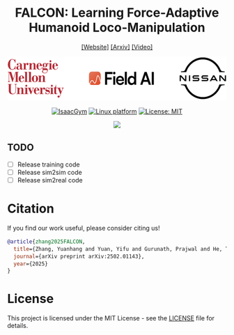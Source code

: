 <h1 align="center"> FALCON: Learning Force-Adaptive Humanoid Loco-Manipulation </h1>

<div align="center">

<!-- Robotics: Science and Systems (RSS) 2025 -->

[[Website]](https://lecar-lab.github.io/falcon-humanoid/)
[[Arxiv]](https://lecar-lab.github.io/falcon-humanoid/)
[[Video]](https://lecar-lab.github.io/falcon-humanoid/)

<img src="assets/ip.png" style="height:100px;" />




[![IsaacGym](https://img.shields.io/badge/IsaacGym-Preview4-b.svg)](https://developer.nvidia.com/isaac-gym) [![Linux platform](https://img.shields.io/badge/Platform-linux--64-orange.svg)](https://ubuntu.com/blog/tag/22-04-lts) [![License: MIT](https://img.shields.io/badge/License-MIT-yellow.svg)]()


<img src="assets/tug_of_war.gif" width="550px"/>

</div>

## TODO
- [ ] Release training code
- [ ] Release sim2sim code
- [ ] Release sim2real code

# Citation
If you find our work useful, please consider citing us!

```bibtex
@article{zhang2025FALCON,
  title={Zhang, Yuanhang and Yuan, Yifu and Gurunath, Prajwal and He, Tairan and Omidshafiei, Shayegan and Agha-mohammadi, Ali-akbar and Vazquez-Chanlatte, Marcell and Pedersen, Liam and Shi, Guanya},
  journal={arXiv preprint arXiv:2502.01143},
  year={2025}
}
```

# License

This project is licensed under the MIT License - see the [LICENSE](LICENSE) file for details.